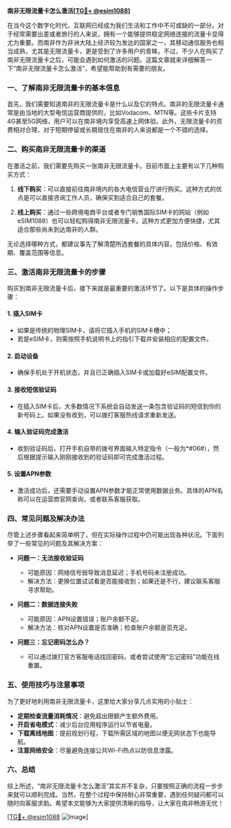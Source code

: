 **南非无限流量卡怎么激活[[TG💪+ @esim1088](https://t.me/s/esim1088)]**

在当今这个数字化时代，互联网已经成为我们生活和工作中不可或缺的一部分。对于经常需要出差或者旅行的人来说，拥有一个能够提供稳定网络连接的流量卡显得尤为重要。而南非作为非洲大陆上经济较为发达的国家之一，其移动通信服务也相当成熟，尤其是无限流量卡，更是受到了许多用户的青睐。不过，不少人在购买了南非无限流量卡之后，可能会遇到如何激活的问题。这篇文章就来详细解答一下“南非无限流量卡怎么激活”，希望能帮助到有需要的朋友。

### **一、了解南非无限流量卡的基本信息**

首先，我们需要知道南非的无限流量卡是什么以及它的特点。南非的无限流量卡通常是由当地的大型电信运营商提供的，比如Vodacom、MTN等。这些卡片支持4G甚至5G网络，用户可以在南非境内享受高速上网体验。此外，无限流量卡的资费相对合理，对于短期停留或长期居住在南非的人来说都是一个不错的选择。

### **二、购买南非无限流量卡的渠道**

在激活之前，我们需要先购买一张南非无限流量卡。目前市面上主要有以下几种购买方式：

1. **线下购买**：可以直接前往南非境内的各大电信营业厅进行购买。这种方式的优点是可以直接咨询工作人员，确保买到适合自己的套餐。
   
2. **线上购买**：通过一些跨境电商平台或者专门销售国际SIM卡的网站（例如eSIM1088）也可以轻松购得南非无限流量卡。这种方式更加方便快捷，尤其适合那些尚未到达南非的人群。

无论选择哪种方式，都建议事先了解清楚所选套餐的具体内容，包括价格、有效期、覆盖范围等信息。

### **三、激活南非无限流量卡的步骤**

购买到南非无限流量卡后，接下来就是最重要的激活环节了。以下是具体的操作步骤：

#### **1. 插入SIM卡**
   - 如果是传统的物理SIM卡，请将它插入手机的SIM卡槽中；
   - 若是eSIM卡，则需按照手机说明书上的指引下载并安装相应的配置文件。

#### **2. 启动设备**
   - 确保手机处于开机状态，并且已正确插入SIM卡或加载好eSIM配置文件。

#### **3. 接收短信验证码**
   - 在插入SIM卡后，大多数情况下系统会自动发送一条包含验证码的短信到你的新号码上。如果没有收到，可以拨打客服热线请求重新发送。

#### **4. 输入验证码完成激活**
   - 收到验证码后，打开手机自带的拨号界面输入特定指令（一般为*#06#），然后根据提示输入刚刚接收到的验证码即可完成激活过程。

#### **5. 设置APN参数**
   - 激活成功后，还需要手动设置APN参数才能正常使用数据业务。具体的APN名称可以在运营商官网查询，或者联系客服获取。

### **四、常见问题及解决办法**

尽管上述步骤看起来简单明了，但在实际操作过程中仍可能出现各种状况。下面列举了一些常见的问题及其解决方案：

- **问题一：无法接收验证码**
   - 可能原因：网络信号弱导致消息延迟；手机号码未注册成功。
   - 解决方法：更换位置试试看是否能接收到；如果还是不行，建议联系客服寻求帮助。

- **问题二：数据连接失败**
   - 可能原因：APN设置错误；账户余额不足。
   - 解决方法：核对APN设置是否准确；检查账户余额是否充足。

- **问题三：忘记密码怎么办？**
   - 可以通过拨打官方客服电话找回密码，或者尝试使用“忘记密码”功能在线重置。

### **五、使用技巧与注意事项**

为了更好地利用南非无限流量卡，这里给大家分享几点实用的小贴士：

- **定期检查流量消耗情况**：避免超出限额产生额外费用。
- **开启省电模式**：减少后台应用程序运行以节省电量。
- **下载离线地图**：提前规划行程，下载所需区域的地图以便无网状态下也能导航。
- **注意网络安全**：尽量避免连接公共Wi-Fi热点以防信息泄露。

### **六、总结**

综上所述，“南非无限流量卡怎么激活”其实并不复杂，只要按照正确的流程一步步来就可以顺利完成。当然，在整个过程中保持耐心非常重要，遇到任何疑问都可以随时向客服求助。希望本文能够为大家提供清晰的指导，让大家在南非畅游无忧！

[[TG💪+ @esim1088](https://t.me/s/esim1088) ![Image](https://i.postimg.cc/4NQfJmqS/Snipaste-2025-05-13-00-14-12.png)]